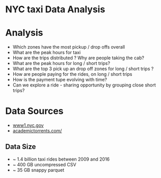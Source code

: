# NYC taxi Data Analysis

# Analysis
- Which zones have the most pickup / drop offs overall
- What are the peak hours for taxi
- How are the trips distributed ? Why are people taking the cab?
- What are the peak hours for long / short trips?
- What are the top 3 pick up an drop off zones for long / short trips ?
- How are people paying for the rides, on long / short trips
- How is the payment tupe evolving with time?
- Can we explore a ride - sharing opportunity by grouping close short trips?


# Data Sources
- [www1.nyc.gov](https://www1.nyc.gov/site/tlc/about/tlc-trip-record-data.page)
- [academictorrents.com/](http://academictorrents.com/details/4f465810b86c6b793d1c7556fe3936441081992e)

## Data Size

- ~ 1.4 billion taxi rides between 2009 and 2016
- ~ 400 GB uncompressed CSV
- ~ 35 GB snappy parquet
